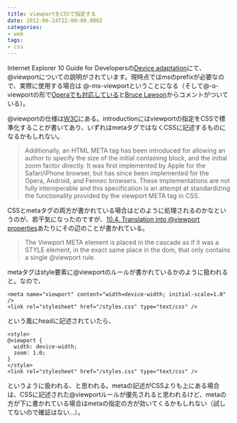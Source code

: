 ```yaml
---
title: viewportをCSSで指定する
date: 2012-06-24T22:00:00.000Z
categories:
- web
tags:
- css
---
```

Internet Explorer 10 Guide for Developersの[Device adaptation](http://msdn.microsoft.com/en-us/library/ie/hh708740&#x25;28v=vs.85&#x25;29.aspx)にて、@viewportについての説明がされています。現時点ではmsのprefixが必要なので、実際に使用する場合は @-ms-viewportということになる（そして@-o-viewportの形で[Operaでも対応している](http://dev.opera.com/articles/view/an-introduction-to-meta-viewport-and-viewport/)と[Bruce Lawson](http://www.brucelawson.co.uk/about/)からコメントがついている）。

<!-- more -->

@viewportの仕様は[W3C](http://www.w3.org/TR/css-device-adapt/)にある。introductionにはviewportの指定をCSSで標準化することが書いてあり、いずれはmetaタグではなくCSSに記述するものになるかもしれない。

> Additionally, an HTML META tag has been introduced for allowing an author to specify the size of the initial containing block, and the initial zoom factor directly. It was first implemented by Apple for the Safari/iPhone browser, but has since been implemented for the Opera, Android, and Fennec browsers. These implementations are not fully interoperable and this specification is an attempt at standardizing the functionality provided by the viewport META tag in CSS.

CSSとmetaタグの両方が書かれている場合はどのように処理されるのかなというのが、若干気になったのですが、[10.4. Translation into @viewport properties](http://www.w3.org/TR/css-device-adapt/#translation-into-viewport-properties)あたりにその辺のことが書かれている。

> The Viewport META element is placed in the cascade as if it was a STYLE element, in the exact same place in the dom, that only contains a single @viewport rule.

metaタグはstyle要素に@viewportのルールが書かれているかのように扱われると。なので、

```
<meta name="viewport" content="width=device-width; initial-scale=1.0" />
<link rel="stylesheet" href="/styles.css" type="text/css" />

```

という風にheadに記述されていたら、

```
<style>
@viewport {
  width: device-width;
  zoom: 1.0;
}
</style>
<link rel="stylesheet" href="/styles.css" type="text/css" />

```

というように扱われる、と思われる。metaの記述がCSSよりも上にある場合は、CSSに記述された@viewportルールが優先されると思われるけど、metaの方が下に書かれている場合はmetaの指定の方が効いてくるかもしれない（試してないので確証はない...）。
